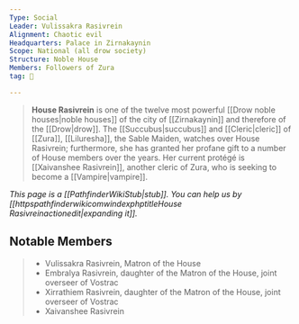 ```yaml
---
Type: Social
Leader: Vulissakra Rasivrein
Alignment: Chaotic evil
Headquarters: Palace in Zirnakaynin
Scope: National (all drow society)
Structure: Noble House
Members: Followers of Zura
tag: 👥

---
```


> **House Rasivrein** is one of the twelve most powerful [[Drow noble houses|noble houses]] of the city of [[Zirnakaynin]] and therefore of the [[Drow|drow]]. The [[Succubus|succubus]] and [[Cleric|cleric]] of [[Zura]], [[Liluresha]], the Sable Maiden, watches over House Rasivrein; furthermore, she has granted her profane gift to a number of House members over the years. Her current protégé is [[Xaivanshee Rasivrein]], another cleric of Zura, who is seeking to become a [[Vampire|vampire]].



*This page is a [[PathfinderWikiStub|stub]]. You can help us by [[httpspathfinderwikicomwindexphptitleHouse Rasivreinactionedit|expanding it]].*


## Notable Members

> - Vulissakra Rasivrein, Matron of the House
> - Embralya Rasivrein, daughter of the Matron of the House, joint overseer of Vostrac
> - Xirrathiem Rasivrein, daughter of the Matron of the House, joint overseer of Vostrac
> - Xaivanshee Rasivrein






